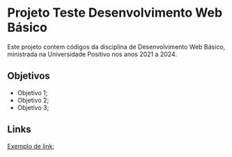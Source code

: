 # Projeto Teste Desenvolvimento Web Básico

Este projeto contem códigos da disciplina de Desenvolvimento Web Básico, ministrada na Universidade Positivo nos anos 2021 a 2024.

## Objetivos

 - Objetivo 1;
 - Objetivo 2;
 - Objetivo 3;

## Links

[Exemplo de link](https://google.com);
